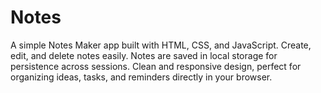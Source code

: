 # Notes
A simple Notes Maker app built with HTML, CSS, and JavaScript. Create, edit, and delete notes easily. Notes are saved in local storage for persistence across sessions. Clean and responsive design, perfect for organizing ideas, tasks, and reminders directly in your browser.
